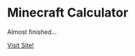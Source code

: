 # Minecraft Calculator
 
Almost finished...

[Visit Site!](https://MateuszS6.github.io/minecraft-calculator/)

